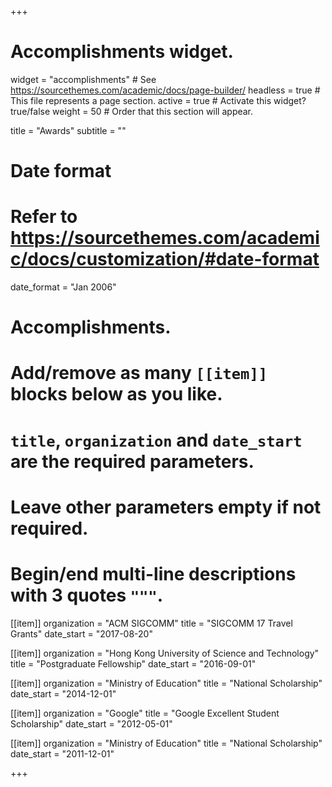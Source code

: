 +++
# Accomplishments widget.
widget = "accomplishments"  # See https://sourcethemes.com/academic/docs/page-builder/
headless = true  # This file represents a page section.
active = true  # Activate this widget? true/false
weight = 50  # Order that this section will appear.

title = "Awards"
subtitle = ""

# Date format
#   Refer to https://sourcethemes.com/academic/docs/customization/#date-format
date_format = "Jan 2006"

# Accomplishments.
#   Add/remove as many `[[item]]` blocks below as you like.
#   `title`, `organization` and `date_start` are the required parameters.
#   Leave other parameters empty if not required.
#   Begin/end multi-line descriptions with 3 quotes `"""`.

[[item]]
  organization = "ACM SIGCOMM"
  title = "SIGCOMM 17 Travel Grants"
  date_start = "2017-08-20"

[[item]]
  organization = "Hong Kong University of Science and Technology"
  title = "Postgraduate Fellowship"
  date_start = "2016-09-01"

[[item]]
  organization = "Ministry of Education"
  title = "National Scholarship"
  date_start = "2014-12-01"

[[item]]
  organization = "Google"
  title = "Google Excellent Student Scholarship"
  date_start = "2012-05-01"  

[[item]]
  organization = "Ministry of Education"
  title = "National Scholarship"
  date_start = "2011-12-01"

+++
